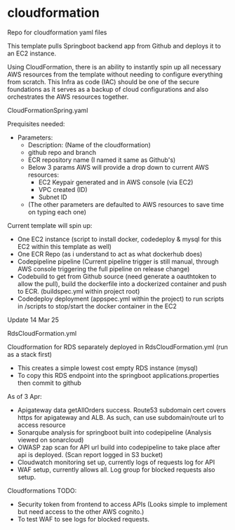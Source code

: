 # cloudformation
Repo for cloudformation yaml files

This template pulls Springboot backend app from Github and deploys it to an EC2 instance.

Using CloudFormation, there is an ability to instantly spin up all necessary AWS resources from the template without needing to configure everything from scratch. This Infra as code (IAC) should be one of the secure foundations as it serves as a backup of cloud configurations and also orchestrates the AWS resources together.

CloudFormationSpring.yaml

Prequisites needed:
- Parameters:
  - Description: (Name of the cloudformation)
  - github repo and branch
  - ECR repository name (I named it same as Github's)
  - Below 3 params AWS will provide a drop down to current AWS resources:
    - EC2 Keypair generated and in AWS console (via EC2)
    - VPC created (ID)
    - Subnet ID
  - (The other parameters are defaulted to AWS resources to save time on typing each one)

Current template will spin up:
 - One EC2 instance (script to install docker, codedeploy & mysql for this EC2 within this template as well)
 - One ECR Repo (as i understand to act as what dockerhub does)
 - Codepipeline pipeline (Current pipeline trigger is still manual, through AWS console triggering the full pipeline on release change)
 - Codebuild to get from Github source (need generate a oauthtoken to allow the pull), build the dockerfile into a dockerized container and push to ECR. (buildspec.yml within project root)
 - Codedeploy deployment (appspec.yml within the project) to run scripts in /scripts to stop/start the docker container in the EC2

Update 14 Mar 25

RdsCloudFormation.yml

Cloudformation for RDS separately deployed in RdsCloudFormation.yml (run as a stack first)
  - This creates a simple lowest cost empty RDS instance (mysql)
  - To copy this RDS endpoint into the springboot applications.properties then commit to github

As of 3 Apr:
- Apigateway data getAllOrders success. Route53 subdomain cert covers https for apigateway and ALB. As such, can use subdomain/route url to access resource
- Sonarqube analysis for springboot built into codepipeline (Analysis viewed on sonarcloud)
- OWASP zap scan for API url build into codepipeline to take place after api is deployed. (Scan report logged in S3 bucket)
- Cloudwatch monitoring set up, currently logs of requests log for API
- WAF setup, currently allows all. Log group for blocked requests also setup.

Cloudformations TODO:
  - Security token from frontend to access APIs (Looks simple to implement but need access to the other AWS cognito.)
  - To test WAF to see logs for blocked requests.